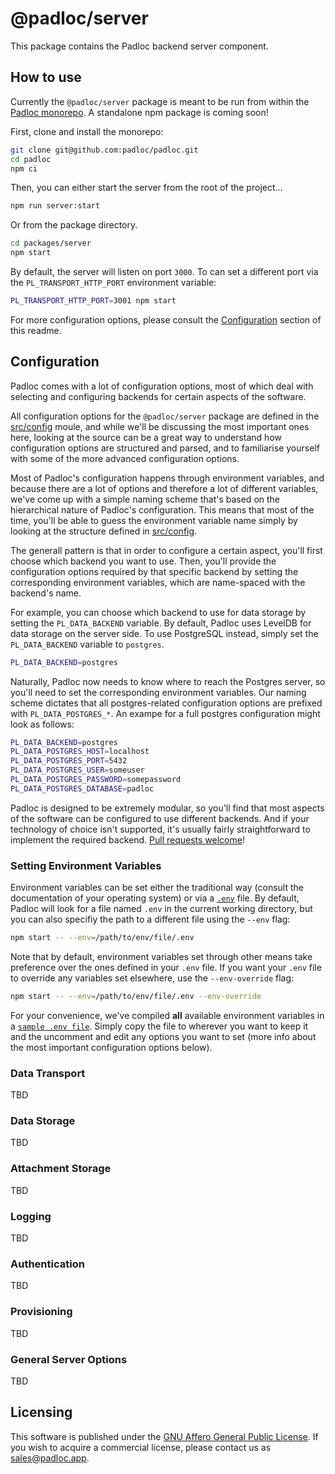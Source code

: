 # @padloc/server

This package contains the Padloc backend server component.

## How to use

Currently the `@padloc/server` package is meant to be run from within the
[Padloc monorepo](../../README.md). A standalone npm package is coming soon!

First, clone and install the monorepo:

```sh
git clone git@github.com:padloc/padloc.git
cd padloc
npm ci
```

Then, you can either start the server from the root of the project...

```sh
npm run server:start
```

Or from the package directory.

```sh
cd packages/server
npm start
```

By default, the server will listen on port `3000`. To can set a different port
via the `PL_TRANSPORT_HTTP_PORT` environment variable:

```sh
PL_TRANSPORT_HTTP_PORT=3001 npm start
```

For more configuration options, please consult the
[Configuration](#configuration) section of this readme.

## Configuration

Padloc comes with a lot of configuration options, most of which deal with
selecting and configuring backends for certain aspects of the software.

All configuration options for the `@padloc/server` package are defined in the
[src/config](src/config.ts) moule, and while we'll be discussing the most
important ones here, looking at the source can be a great way to understand how
configuration options are structured and parsed, and to familiarise yourself
with some of the more advanced configuration options.

Most of Padloc's configuration happens through environment variables, and
because there are a lot of options and therefore a lot of different variables,
we've come up with a simple naming scheme that's based on the hierarchical
nature of Padloc's configuration. This means that most of the time, you'll be
able to guess the environment variable name simply by looking at the structure
defined in [src/config](src/config.ts).

The generall pattern is that in order to configure a certain aspect, you'll
first choose which backend you want to use. Then, you'll provide the
configuration options required by that specific backend by setting the
corresponding environment variables, which are name-spaced with the backend's
name.

For example, you can choose which backend to use for data storage by setting the
`PL_DATA_BACKEND` variable. By default, Padloc uses LevelDB for data storage on
the server side. To use PostgreSQL instead, simply set the `PL_DATA_BACKEND`
variable to `postgres`.

```sh
PL_DATA_BACKEND=postgres
```

Naturally, Padloc now needs to know where to reach the Postgres server, so
you'll need to set the corresponding environment variables. Our naming scheme
dictates that all postgres-related configuration options are prefixed with
`PL_DATA_POSTGRES_*`. An exampe for a full postgres configuration might look as
follows:

```sh
PL_DATA_BACKEND=postgres
PL_DATA_POSTGRES_HOST=localhost
PL_DATA_POSTGRES_PORT=5432
PL_DATA_POSTGRES_USER=someuser
PL_DATA_POSTGRES_PASSWORD=somepassword
PL_DATA_POSTGRES_DATABASE=padloc
```

Padloc is designed to be extremely modular, so you'll find that most aspects of
the software can be configured to use different backends. And if your technology
of choice isn't supported, it's usually fairly straightforward to implement the
required backend. [Pull requests welcome](../../README.md#contributing)!

### Setting Environment Variables

Environment variables can be set either the traditional way (consult the
documentation of your operating system) or via a
[`.env`](https://www.npmjs.com/package/dotenv) file. By default, Padloc will
look for a file named `.env` in the current working directory, but you can also
specifiy the path to a different file using the `--env` flag:

```sh
npm start -- --env=/path/to/env/file/.env
```

Note that by default, environment variables set through other means take
preference over the ones defined in your `.env` file. If you want your `.env`
file to override any variables set elsewhere, use the `--env-override` flag:

```sh
npm start -- --env=/path/to/env/file/.env --env-override
```

For your convenience, we've compiled **all** available environment variables in
a [`sample .env file`](resources/example.env). Simply copy the file to wherever
you want to keep it and the uncomment and edit any options you want to set (more
info about the most important configuration options below).

### Data Transport

TBD

### Data Storage

TBD

### Attachment Storage

TBD

### Logging

TBD

### Authentication

TBD

### Provisioning

TBD

### General Server Options

TBD

## Licensing

This software is published under the
[GNU Affero General Public License](../../LICENSE). If you wish to acquire a
commercial license, please contact us as
[sales@padloc.app](mailto:sales@padloc.app?subject=Padloc%20Commercial%20License).
